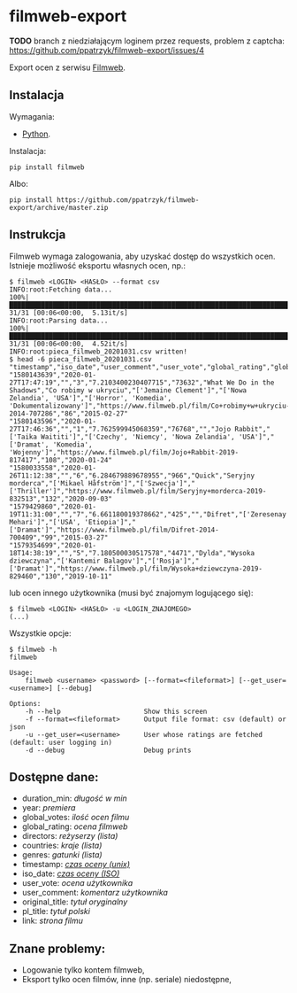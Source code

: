 # filmweb-export

**TODO**
branch z niedziałającym loginem przez requests, problem z captcha: https://github.com/ppatrzyk/filmweb-export/issues/4

Export ocen z serwisu [Filmweb](https://www.filmweb.pl).

## Instalacja

Wymagania:

- [Python](https://www.python.org/).

Instalacja:

```
pip install filmweb
```

Albo:

```
pip install https://github.com/ppatrzyk/filmweb-export/archive/master.zip
```

## Instrukcja

Filmweb wymaga zalogowania, aby uzyskać dostęp do wszystkich ocen. Istnieje możliwość eksportu własnych ocen, np.:

```
$ filmweb <LOGIN> <HASŁO> --format csv
INFO:root:Fetching data...
100%|███████████████████████████████████████████████████████████████████████████████████████████████████████████████████████████████████████████████████████| 31/31 [00:06<00:00,  5.13it/s]
INFO:root:Parsing data...
100%|███████████████████████████████████████████████████████████████████████████████████████████████████████████████████████████████████████████████████████| 31/31 [00:06<00:00,  4.52it/s]
INFO:root:pieca_filmweb_20201031.csv written!
$ head -6 pieca_filmweb_20201031.csv
"timestamp","iso_date","user_comment","user_vote","global_rating","global_votes","original_title","pl_title","directors","countries","genres","link","duration_min","year"
"1580143639","2020-01-27T17:47:19","","3","7.2103400230407715","73632","What We Do in the Shadows","Co robimy w ukryciu","['Jemaine Clement']","['Nowa Zelandia', 'USA']","['Horror', 'Komedia', 'Dokumentalizowany']","https://www.filmweb.pl/film/Co+robimy+w+ukryciu-2014-707286","86","2015-02-27"
"1580143596","2020-01-27T17:46:36","","1","7.762599945068359","76768","","Jojo Rabbit","['Taika Waititi']","['Czechy', 'Niemcy', 'Nowa Zelandia', 'USA']","['Dramat', 'Komedia', 'Wojenny']","https://www.filmweb.pl/film/Jojo+Rabbit-2019-817417","108","2020-01-24"
"1580033558","2020-01-26T11:12:38","","6","6.284679889678955","966","Quick","Seryjny morderca","['Mikael Håfström']","['Szwecja']","['Thriller']","https://www.filmweb.pl/film/Seryjny+morderca-2019-832513","132","2020-09-03"
"1579429860","2020-01-19T11:31:00","","7","6.661180019378662","425","","Difret","['Zeresenay Mehari']","['USA', 'Etiopia']","['Dramat']","https://www.filmweb.pl/film/Difret-2014-700409","99","2015-03-27"
"1579354699","2020-01-18T14:38:19","","5","7.180500030517578","4471","Dylda","Wysoka dziewczyna","['Kantemir Balagov']","['Rosja']","['Dramat']","https://www.filmweb.pl/film/Wysoka+dziewczyna-2019-829460","130","2019-10-11"
```

lub ocen innego użytkownika (musi być znajomym logującego się):

```
$ filmweb <LOGIN> <HASŁO> -u <LOGIN_ZNAJOMEGO>
(...)
```

Wszystkie opcje:

```
$ filmweb -h
filmweb

Usage:
    filmweb <username> <password> [--format=<fileformat>] [--get_user=<username>] [--debug]

Options:
    -h --help                     Show this screen
    -f --format=<fileformat>      Output file format: csv (default) or json
    -u --get_user=<username>      User whose ratings are fetched (default: user logging in)
    -d --debug                    Debug prints
```

## Dostępne dane:

- duration_min: _długość w min_
- year: _premiera_
- global_votes: _ilość ocen filmu_
- global_rating: _ocena filmweb_
- directors: _reżyserzy (lista)_
- countries: _kraje (lista)_
- genres: _gatunki (lista)_
- timestamp: _[czas oceny (unix)](https://pl.wikipedia.org/wiki/Czas_uniksowy)_
- iso_date: _[czas oceny (ISO)](https://pl.wikipedia.org/wiki/ISO_8601)_
- user_vote: _ocena użytkownika_
- user_comment: _komentarz użytkownika_
- original_title: _tytuł oryginalny_
- pl_title: _tytuł polski_
- link: _strona filmu_

## Znane problemy:

- Logowanie tylko kontem filmweb,
- Eksport tylko ocen filmów, inne (np. seriale) niedostępne,
